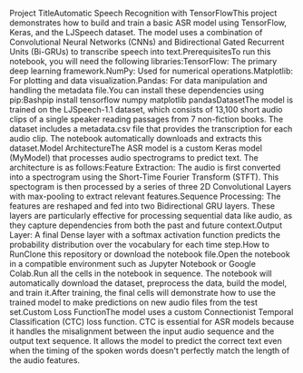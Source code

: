Project TitleAutomatic Speech Recognition with TensorFlowThis project demonstrates how to build and train a basic ASR model using TensorFlow, Keras, and the LJSpeech dataset. The model uses a combination of Convolutional Neural Networks (CNNs) and Bidirectional Gated Recurrent Units (Bi-GRUs) to transcribe speech into text.PrerequisitesTo run this notebook, you will need the following libraries:TensorFlow: The primary deep learning framework.NumPy: Used for numerical operations.Matplotlib: For plotting and data visualization.Pandas: For data manipulation and handling the metadata file.You can install these dependencies using pip:Bashpip install tensorflow numpy matplotlib pandasDatasetThe model is trained on the LJSpeech-1.1 dataset, which consists of 13,100 short audio clips of a single speaker reading passages from 7 non-fiction books. The dataset includes a metadata.csv file that provides the transcription for each audio clip. The notebook automatically downloads and extracts this dataset.Model ArchitectureThe ASR model is a custom Keras model (MyModel) that processes audio spectrograms to predict text. The architecture is as follows:Feature Extraction: The audio is first converted into a spectrogram using the Short-Time Fourier Transform (STFT). This spectogram is then processed by a series of three 2D Convolutional Layers with max-pooling to extract relevant features.Sequence Processing: The features are reshaped and fed into two Bidirectional GRU layers. These layers are particularly effective for processing sequential data like audio, as they capture dependencies from both the past and future context.Output Layer: A final Dense layer with a softmax activation function predicts the probability distribution over the vocabulary for each time step.How to RunClone this repository or download the notebook file.Open the notebook in a compatible environment such as Jupyter Notebook or Google Colab.Run all the cells in the notebook in sequence. The notebook will automatically download the dataset, preprocess the data, build the model, and train it.After training, the final cells will demonstrate how to use the trained model to make predictions on new audio files from the test set.Custom Loss FunctionThe model uses a custom Connectionist Temporal Classification (CTC) loss function. CTC is essential for ASR models because it handles the misalignment between the input audio sequence and the output text sequence. It allows the model to predict the correct text even when the timing of the spoken words doesn't perfectly match the length of the audio features.